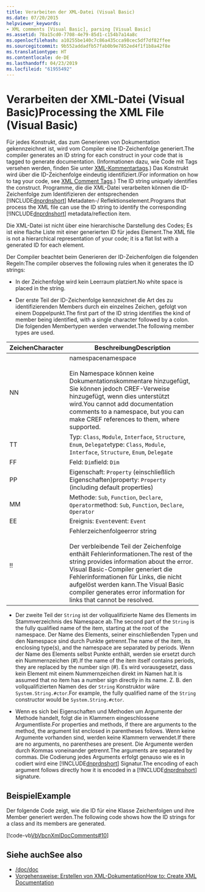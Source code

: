 ```yaml
---
title: Verarbeiten der XML-Datei (Visual Basic)
ms.date: 07/20/2015
helpviewer_keywords:
- XML comments [Visual Basic], parsing [Visual Basic]
ms.assetid: 78a15cd0-7708-4e79-85d1-c154b7a14a8c
ms.openlocfilehash: a10255be140c7c86a435cca98cec5df7df82ffee
ms.sourcegitcommit: 9b552addadfb57fab0b9e7852ed4f1f1b8a42f8e
ms.translationtype: HT
ms.contentlocale: de-DE
ms.lasthandoff: 04/23/2019
ms.locfileid: "61955492"
---
```

# <a name="processing-the-xml-file-visual-basic"></a><span data-ttu-id="f88ce-102">Verarbeiten der XML-Datei (Visual Basic)</span><span class="sxs-lookup"><span data-stu-id="f88ce-102">Processing the XML File (Visual Basic)</span></span>
<span data-ttu-id="f88ce-103">Für jedes Konstrukt, das zum Generieren von Dokumentation gekennzeichnet ist, wird vom Compiler eine ID-Zeichenfolge generiert.</span><span class="sxs-lookup"><span data-stu-id="f88ce-103">The compiler generates an ID string for each construct in your code that is tagged to generate documentation.</span></span> <span data-ttu-id="f88ce-104">(Informationen dazu, wie Code mit Tags versehen werden, finden Sie unter [XML-Kommentartags](../../../visual-basic/language-reference/xmldoc/index.md).) Das Konstrukt wird über die ID-Zeichenfolge eindeutig identifiziert.</span><span class="sxs-lookup"><span data-stu-id="f88ce-104">(For information on how to tag your code, see [XML Comment Tags](../../../visual-basic/language-reference/xmldoc/index.md).) The ID string uniquely identifies the construct.</span></span> <span data-ttu-id="f88ce-105">Programme, die die XML-Datei verarbeiten können die ID-Zeichenfolge zum Identifizieren der entsprechenden [!INCLUDE[dnprdnshort](~/includes/dnprdnshort-md.md)] Metadaten-/ Reflektionselement.</span><span class="sxs-lookup"><span data-stu-id="f88ce-105">Programs that process the XML file can use the ID string to identify the corresponding [!INCLUDE[dnprdnshort](~/includes/dnprdnshort-md.md)] metadata/reflection item.</span></span>  
  
 <span data-ttu-id="f88ce-106">Die XML-Datei ist nicht über eine hierarchische Darstellung des Codes; Es ist eine flache Liste mit einer generierten ID für jedes Element.</span><span class="sxs-lookup"><span data-stu-id="f88ce-106">The XML file is not a hierarchical representation of your code; it is a flat list with a generated ID for each element.</span></span>  
  
 <span data-ttu-id="f88ce-107">Der Compiler beachtet beim Generieren der ID-Zeichenfolgen die folgenden Regeln:</span><span class="sxs-lookup"><span data-stu-id="f88ce-107">The compiler observes the following rules when it generates the ID strings:</span></span>  
  
- <span data-ttu-id="f88ce-108">In der Zeichenfolge wird kein Leerraum platziert.</span><span class="sxs-lookup"><span data-stu-id="f88ce-108">No white space is placed in the string.</span></span>  
  
- <span data-ttu-id="f88ce-109">Der erste Teil der ID-Zeichenfolge kennzeichnet die Art des zu identifizierenden Members durch ein einzelnes Zeichen, gefolgt von einem Doppelpunkt.</span><span class="sxs-lookup"><span data-stu-id="f88ce-109">The first part of the ID string identifies the kind of member being identified, with a single character followed by a colon.</span></span> <span data-ttu-id="f88ce-110">Die folgenden Membertypen werden verwendet.</span><span class="sxs-lookup"><span data-stu-id="f88ce-110">The following member types are used.</span></span>  
  
|<span data-ttu-id="f88ce-111">Zeichen</span><span class="sxs-lookup"><span data-stu-id="f88ce-111">Character</span></span>|<span data-ttu-id="f88ce-112">Beschreibung</span><span class="sxs-lookup"><span data-stu-id="f88ce-112">Description</span></span>|  
|---|---|  
|<span data-ttu-id="f88ce-113">N</span><span class="sxs-lookup"><span data-stu-id="f88ce-113">N</span></span>|<span data-ttu-id="f88ce-114">namespace</span><span class="sxs-lookup"><span data-stu-id="f88ce-114">namespace</span></span><br /><br /> <span data-ttu-id="f88ce-115">Ein Namespace können keine Dokumentationskommentare hinzugefügt, Sie können jedoch CREF-Verweise hinzugefügt, wenn dies unterstützt wird.</span><span class="sxs-lookup"><span data-stu-id="f88ce-115">You cannot add documentation comments to a namespace, but you can make CREF references to them, where supported.</span></span>|  
|<span data-ttu-id="f88ce-116">T</span><span class="sxs-lookup"><span data-stu-id="f88ce-116">T</span></span>|<span data-ttu-id="f88ce-117">Typ: `Class`, `Module`, `Interface`, `Structure`, `Enum`, `Delegate`</span><span class="sxs-lookup"><span data-stu-id="f88ce-117">type: `Class`, `Module`, `Interface`, `Structure`, `Enum`, `Delegate`</span></span>|  
|<span data-ttu-id="f88ce-118">F</span><span class="sxs-lookup"><span data-stu-id="f88ce-118">F</span></span>|<span data-ttu-id="f88ce-119">Feld: `Dim`</span><span class="sxs-lookup"><span data-stu-id="f88ce-119">field: `Dim`</span></span>|  
|<span data-ttu-id="f88ce-120">P</span><span class="sxs-lookup"><span data-stu-id="f88ce-120">P</span></span>|<span data-ttu-id="f88ce-121">Eigenschaft: `Property` (einschließlich Eigenschaften)</span><span class="sxs-lookup"><span data-stu-id="f88ce-121">property: `Property` (including default properties)</span></span>|  
|<span data-ttu-id="f88ce-122">M</span><span class="sxs-lookup"><span data-stu-id="f88ce-122">M</span></span>|<span data-ttu-id="f88ce-123">Methode: `Sub`, `Function`, `Declare`, `Operator`</span><span class="sxs-lookup"><span data-stu-id="f88ce-123">method: `Sub`, `Function`, `Declare`, `Operator`</span></span>|  
|<span data-ttu-id="f88ce-124">E</span><span class="sxs-lookup"><span data-stu-id="f88ce-124">E</span></span>|<span data-ttu-id="f88ce-125">Ereignis: `Event`</span><span class="sxs-lookup"><span data-stu-id="f88ce-125">event: `Event`</span></span>|  
|<span data-ttu-id="f88ce-126">!</span><span class="sxs-lookup"><span data-stu-id="f88ce-126">!</span></span>|<span data-ttu-id="f88ce-127">Fehlerzeichenfolge</span><span class="sxs-lookup"><span data-stu-id="f88ce-127">error string</span></span><br /><br /> <span data-ttu-id="f88ce-128">Der verbleibende Teil der Zeichenfolge enthält Fehlerinformationen.</span><span class="sxs-lookup"><span data-stu-id="f88ce-128">The rest of the string provides information about the error.</span></span> <span data-ttu-id="f88ce-129">Visual Basic-Compiler generiert die Fehlerinformationen für Links, die nicht aufgelöst werden kann.</span><span class="sxs-lookup"><span data-stu-id="f88ce-129">The Visual Basic compiler generates error information for links that cannot be resolved.</span></span>|  
  
- <span data-ttu-id="f88ce-130">Der zweite Teil der `String` ist der vollqualifizierte Name des Elements im Stammverzeichnis des Namespace ab.</span><span class="sxs-lookup"><span data-stu-id="f88ce-130">The second part of the `String` is the fully qualified name of the item, starting at the root of the namespace.</span></span> <span data-ttu-id="f88ce-131">Der Name des Elements, seiner einschließenden Typen und den Namespace sind durch Punkte getrennt.</span><span class="sxs-lookup"><span data-stu-id="f88ce-131">The name of the item, its enclosing type(s), and the namespace are separated by periods.</span></span> <span data-ttu-id="f88ce-132">Wenn der Name des Elements selbst Punkte enthält, werden sie ersetzt durch ein Nummernzeichen (#).</span><span class="sxs-lookup"><span data-stu-id="f88ce-132">If the name of the item itself contains periods, they are replaced by the number sign (#).</span></span> <span data-ttu-id="f88ce-133">Es wird vorausgesetzt, dass kein Element mit einem Nummernzeichen direkt im Namen hat.</span><span class="sxs-lookup"><span data-stu-id="f88ce-133">It is assumed that no item has a number sign directly in its name.</span></span> <span data-ttu-id="f88ce-134">Z. B. den vollqualifizierten Namen des der `String` Konstruktor wäre `System.String.#ctor`.</span><span class="sxs-lookup"><span data-stu-id="f88ce-134">For example, the fully qualified name of the `String` constructor would be `System.String.#ctor`.</span></span>  
  
- <span data-ttu-id="f88ce-135">Wenn es sich bei Eigenschaften und Methoden um Argumente der Methode handelt, folgt die in Klammern eingeschlossene Argumentliste.</span><span class="sxs-lookup"><span data-stu-id="f88ce-135">For properties and methods, if there are arguments to the method, the argument list enclosed in parentheses follows.</span></span> <span data-ttu-id="f88ce-136">Wenn keine Argumente vorhanden sind, werden keine Klammern verwendet.</span><span class="sxs-lookup"><span data-stu-id="f88ce-136">If there are no arguments, no parentheses are present.</span></span> <span data-ttu-id="f88ce-137">Die Argumente werden durch Kommas voneinander getrennt.</span><span class="sxs-lookup"><span data-stu-id="f88ce-137">The arguments are separated by commas.</span></span> <span data-ttu-id="f88ce-138">Die Codierung jedes Arguments erfolgt genauso wie es in codiert wird eine [!INCLUDE[dnprdnshort](~/includes/dnprdnshort-md.md)] Signatur.</span><span class="sxs-lookup"><span data-stu-id="f88ce-138">The encoding of each argument follows directly how it is encoded in a [!INCLUDE[dnprdnshort](~/includes/dnprdnshort-md.md)] signature.</span></span>  
  
## <a name="example"></a><span data-ttu-id="f88ce-139">Beispiel</span><span class="sxs-lookup"><span data-stu-id="f88ce-139">Example</span></span>  
 <span data-ttu-id="f88ce-140">Der folgende Code zeigt, wie die ID für eine Klasse Zeichenfolgen und ihre Member generiert werden.</span><span class="sxs-lookup"><span data-stu-id="f88ce-140">The following code shows how the ID strings for a class and its members are generated.</span></span>  
  
 [!code-vb[VbVbcnXmlDocComments#10](~/samples/snippets/visualbasic/VS_Snippets_VBCSharp/VbVbcnXmlDocComments/VB/Class1.vb#10)]  
  
## <a name="see-also"></a><span data-ttu-id="f88ce-141">Siehe auch</span><span class="sxs-lookup"><span data-stu-id="f88ce-141">See also</span></span>

- [<span data-ttu-id="f88ce-142">/doc</span><span class="sxs-lookup"><span data-stu-id="f88ce-142">/doc</span></span>](../../../visual-basic/reference/command-line-compiler/doc.md)
- [<span data-ttu-id="f88ce-143">Vorgehensweise: Erstellen von XML-Dokumentation</span><span class="sxs-lookup"><span data-stu-id="f88ce-143">How to: Create XML Documentation</span></span>](../../../visual-basic/programming-guide/program-structure/how-to-create-xml-documentation.md)
